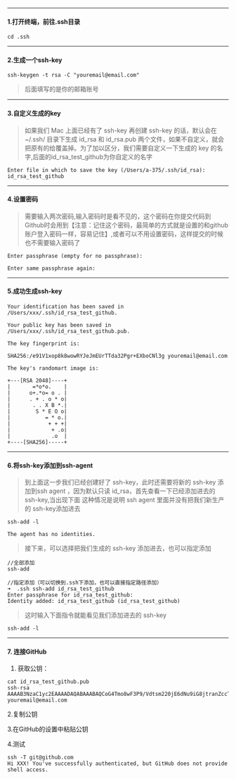 ------
#### 1.打开终端，前往.ssh目录
`cd .ssh`

------
#### 2.生成一个ssh-key
`ssh-keygen -t rsa -C "youremail@email.com"`

> 后面填写的是你的邮箱账号

------
#### 3.自定义生成的key
> 如果我们 Mac 上面已经有了 ssh-key 再创建 ssh-key 的话，默认会在 ~/.ssh/ 目录下生成 id_rsa 和 id_rsa.pub 两个文件，如果不自定义，就会把原有的给覆盖掉。为了加以区分，我们需要自定义一下生成的 key 的名字,后面的id_rsa_test_github为你自定义的名字

`Enter file in which to save the key (/Users/a-375/.ssh/id_rsa): id_rsa_test_github`

------
#### 4.设置密码
> 需要输入两次密码,输入密码时是看不见的，这个密码在你提交代码到Github时会用到【注意：记住这个密码，最简单的方式就是设置的和github账户登入密码一样，容易记住】,或者可以不用设置密码，这样提交的时候也不需要输入密码了

`Enter passphrase (empty for no passphrase): `

`Enter same passphrase again:` 

------
#### 5.成功生成ssh-key
`Your identification has been saved in /Users/xxx/.ssh/id_rsa_test_github.`

`Your public key has been saved in /Users/xxx/.ssh/id_rsa_test_github.pub.`

`The key fingerprint is:`

`SHA256:/e91V1xop8k8wowRYJeJmEUrTTda32Pgr+EXboCNl3g youremail@email.com`

`The key's randomart image is:`
```
+---[RSA 2048]----+
|       =*o*o.    |
|      o+.*o= o . |
|      . + . o * o|
|       . . X B *.|
|        S * E O o|
|           = * o.|
|            + + +|
|             + .o|
|             .o  |
+----[SHA256]-----+
```

------
#### 6.将ssh-key添加到ssh-agent
> 到上面这一步我们已经创建好了 ssh-key，此时还需要将新的 ssh-key 添加到ssh agent ，因为默认只读 id_rsa，首先查看一下已经添加进去的 ssh-key,当出现下面 这种情况是说明 ssh agent 里面并没有把我们新生产的 ssh-key添加进去

`ssh-add -l`

`The agent has no identities.`

> 接下来，可以选择把我们生成的 ssh-key 添加进去，也可以指定添加
```
//全部添加
ssh-add  
```
```
//指定添加（可以切换到.ssh下添加，也可以直接指定路径添加）
➜  .ssh ssh-add id_rsa_test_github                   
Enter passphrase for id_rsa_test_github: 
Identity added: id_rsa_test_github (id_rsa_test_github)
```

> 这时输入下面指令就能看见我们添加进去的 ssh-key

`ssh-add -l`

------
#### 7. 连接GitHub
1. 获取公钥：
```
cat id_rsa_test_github.pub
ssh-rsa AAAAB3NzaC1yc2EAAAADAQABAAABAQCoG4Tmo8wF3P9/Vdtsm220jE6dNu9iG8jtranZccTO4hsyck4cxO02AniYr7JaPsL91sLCODEhnEmI+YWLSXFIaPbXVyVEa3PHc+VdNjgkkm/unkoBKsMLViP0vOUtU2OSYAdlWAoXpAyzPV17W0ratFVkHTjr1+G4NHOCo/qKbozPaHH9gaed7RB1Kx8swPkt0HGv/o9NQh7psmNPaanqMlTqA0uVS47LbCF5+C0CAgj2bFGEHtKy8cw6M+7OHBaTq90d740IBNca1fIvIDTnjsSV26iOiluQ+jVfsHuHmaAuw7ez2z/84sb+r5RtP5kjMemlw2D+/FmbFqx8qXDt youremail@email.com
```
2.复制公钥

3.在GitHub的设置中粘贴公钥

4.测试
```
ssh -T git@github.com
Hi XXX! You've successfully authenticated, but GitHub does not provide shell access.
```
